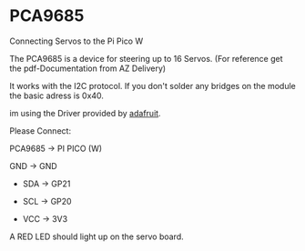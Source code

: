 # PCA9685
 Connecting Servos to the Pi Pico W
 
 The PCA9685 is a device for steering up to 16 Servos.
 (For reference get the pdf-Documentation from AZ Delivery)

It works with the I2C protocol.
If you don't solder any bridges on the module the basic adress is 0x40.

im using the Driver provided by [adafruit](https://github.com/adafruit/micropython-adafruit-pca9685).

Please Connect:

PCA9685 -> PI PICO (W)

GND -> GND
 
 * SDA -> GP21
 
 * SCL -> GP20
 
 * VCC -> 3V3
 
A RED LED should light up on the servo board.

